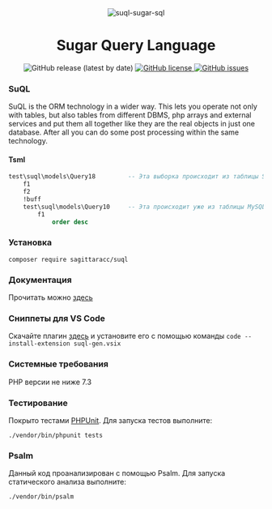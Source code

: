 <div align="center"><img src="https://i.postimg.cc/bvpF0Xhd/suql.png" alt="suql-sugar-sql" border="0"></div>
<h1 align="center">Sugar Query Language</h1>
<div align="center">
  <img src="https://img.shields.io/github/v/release/sagittaracc/suql" alt="GitHub release (latest by date)"/>
  <a href="https://github.com/sagittaracc/suql/blob/master/LICENSE">
    <img src="https://img.shields.io/github/license/sagittaracc/suql" alt="GitHub license"/>
  </a>
  <a href="https://github.com/sagittaracc/suql/issues">
    <img src="https://img.shields.io/github/issues/sagittaracc/suql" alt="GitHub issues"/>
  </a>
</div>

### SuQL
SuQL is the ORM technology in a wider way. This lets you operate not only with tables, but also tables from different DBMS, php arrays and external services and put them all together like they are the real objects in just one database. After all you can do some post processing within the same technology.
#### Tsml
```sql
test\suql\models\Query18         -- Эта выборка происходит из таблицы Sqlite
    f1
    f2
    !buff
    test\suql\models\Query10     -- Эта происходит уже из таблицы MySQL
        f1
            order desc
```

### Установка
`composer require sagittaracc/suql`

### Документация
Прочитать можно [здесь](https://github.com/sagittaracc/suql/blob/master/docs/index.md)

### Сниппеты для VS Code
Скачайте плагин [здесь](https://github.com/sagittaracc/suql-gen) и установите его с помощью команды `code --install-extension suql-gen.vsix`

### Системные требования
PHP версии не ниже 7.3

### Тестирование
Покрыто тестами [PHPUnit](https://phpunit.de/). Для запуска тестов выполните:

`./vendor/bin/phpunit tests`

### Psalm
Данный код проанализирован с помощью Psalm. Для запуска статического анализа выполните:

`./vendor/bin/psalm`
